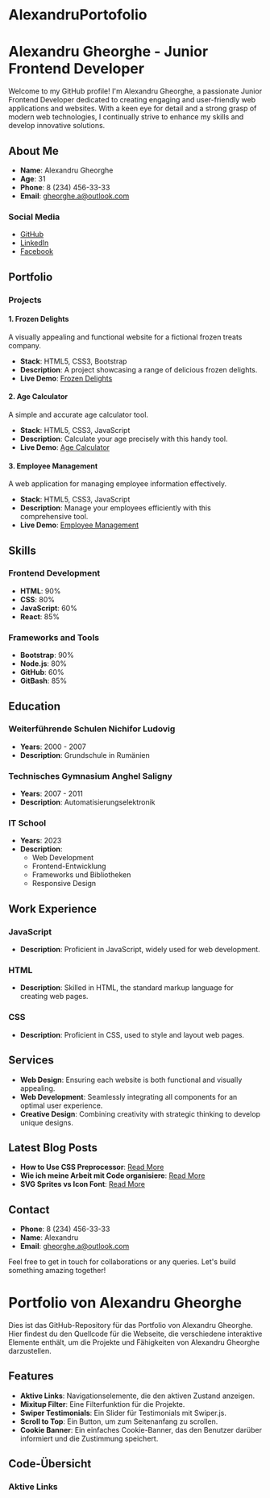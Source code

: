 # AlexandruPortofolio

# Alexandru Gheorghe - Junior Frontend Developer

Welcome to my GitHub profile! I'm Alexandru Gheorghe, a passionate Junior Frontend Developer dedicated to creating engaging and user-friendly web applications and websites. With a keen eye for detail and a strong grasp of modern web technologies, I continually strive to enhance my skills and develop innovative solutions.

## About Me

- **Name**: Alexandru Gheorghe
- **Age**: 31
- **Phone**: 8 (234) 456-33-33
- **Email**: gheorghe.a@outlook.com

### Social Media

- [GitHub](https://github.com/Alexandru-Dumitrel-Gheorghe)
- [LinkedIn](https://www.linkedin.com/)
- [Facebook](https://www.facebook.com/)

## Portfolio

### Projects

#### 1. Frozen Delights

A visually appealing and functional website for a fictional frozen treats company.

- **Stack**: HTML5, CSS3, Bootstrap
- **Description**: A project showcasing a range of delicious frozen delights.
- **Live Demo**: [Frozen Delights](https://cool-lamington-fb814f.netlify.app/)

#### 2. Age Calculator

A simple and accurate age calculator tool.

- **Stack**: HTML5, CSS3, JavaScript
- **Description**: Calculate your age precisely with this handy tool.
- **Live Demo**: [Age Calculator](https://super-mermaid-8a5d9f.netlify.app/)

#### 3. Employee Management

A web application for managing employee information effectively.

- **Stack**: HTML5, CSS3, JavaScript
- **Description**: Manage your employees efficiently with this comprehensive tool.
- **Live Demo**: [Employee Management](https://6665ac94df48c5d14ea1b23b--frolicking-medovik-cb3cab.netlify.app/)

## Skills

### Frontend Development

- **HTML**: 90%
- **CSS**: 80%
- **JavaScript**: 60%
- **React**: 85%

### Frameworks and Tools

- **Bootstrap**: 90%
- **Node.js**: 80%
- **GitHub**: 60%
- **GitBash**: 85%

## Education

### Weiterführende Schulen Nichifor Ludovig

- **Years**: 2000 - 2007
- **Description**: Grundschule in Rumänien

### Technisches Gymnasium Anghel Saligny

- **Years**: 2007 - 2011
- **Description**: Automatisierungselektronik

### IT School

- **Years**: 2023
- **Description**:
  - Web Development
  - Frontend-Entwicklung
  - Frameworks und Bibliotheken
  - Responsive Design

## Work Experience

### JavaScript

- **Description**: Proficient in JavaScript, widely used for web development.

### HTML

- **Description**: Skilled in HTML, the standard markup language for creating web pages.

### CSS

- **Description**: Proficient in CSS, used to style and layout web pages.

## Services

- **Web Design**: Ensuring each website is both functional and visually appealing.
- **Web Development**: Seamlessly integrating all components for an optimal user experience.
- **Creative Design**: Combining creativity with strategic thinking to develop unique designs.

## Latest Blog Posts

- **How to Use CSS Preprocessor**: [Read More](blog_details.html)
- **Wie ich meine Arbeit mit Code organisiere**: [Read More](blog_details.html)
- **SVG Sprites vs Icon Font**: [Read More](blog_details.html)

## Contact

- **Phone**: 8 (234) 456-33-33
- **Name**: Alexandru
- **Email**: gheorghe.a@outlook.com

Feel free to get in touch for collaborations or any queries. Let's build something amazing together!

# Portfolio von Alexandru Gheorghe

Dies ist das GitHub-Repository für das Portfolio von Alexandru Gheorghe. Hier findest du den Quellcode für die Webseite, die verschiedene interaktive Elemente enthält, um die Projekte und Fähigkeiten von Alexandru Gheorghe darzustellen.

## Features

- **Aktive Links**: Navigationselemente, die den aktiven Zustand anzeigen.
- **Mixitup Filter**: Eine Filterfunktion für die Projekte.
- **Swiper Testimonials**: Ein Slider für Testimonials mit Swiper.js.
- **Scroll to Top**: Ein Button, um zum Seitenanfang zu scrollen.
- **Cookie Banner**: Ein einfaches Cookie-Banner, das den Benutzer darüber informiert und die Zustimmung speichert.

## Code-Übersicht

### Aktive Links
